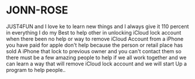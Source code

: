 # JONN-ROSE
JUST4FUN and I love ke to learn new things and I always give it 110 percent in everything I do my
Best to help other in unlocking iCloud lock account when there been no help or way to remove iCloud 
Account from a iPhone you have paid for apple don't help because the person or retail place has sold 
A iPhone that lock to previous owner and you can't contact them  so there must be a few amazing people
to help if we all work together and we can learn a way that will remove iCloud lock account and we will 
start Up a program to help people.. 
